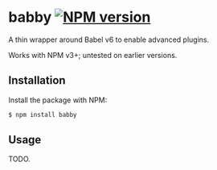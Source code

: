 # babby [![NPM version](http://img.shields.io/npm/v/babby.svg?style=flat-square)](https://www.npmjs.org/package/babby)

A thin wrapper around Babel v6 to enable advanced plugins.

Works with NPM v3+; untested on earlier versions.

## Installation

Install the package with NPM:

```bash
$ npm install babby
```

## Usage

TODO.
